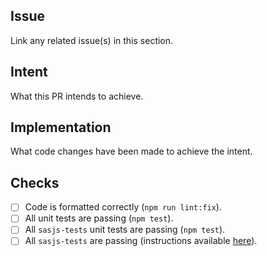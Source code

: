 ## Issue

Link any related issue(s) in this section.

## Intent

What this PR intends to achieve.

## Implementation

What code changes have been made to achieve the intent.

## Checks

- [ ] Code is formatted correctly (`npm run lint:fix`).
- [ ] All unit tests are passing (`npm test`).
- [ ] All `sasjs-tests` unit tests are passing (`npm test`).
- [ ] All `sasjs-tests` are passing (instructions available [here](https://github.com/sasjs/adapter/blob/master/sasjs-tests/README.md)).
